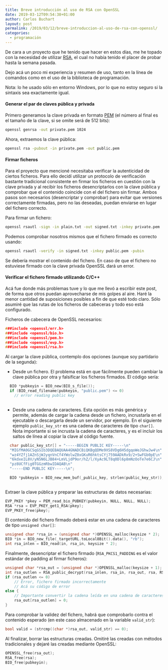 ```yaml
---
title: Breve introducción al uso de RSA con OpenSSL
date: 2019-03-12T09:54:38+01:00
author: Carlos Buchart
layout: post
permalink: /2019/03/12/breve-introduccion-al-uso-de-rsa-con-openssl/
categories:
  - programación
---
```

De cara a un proyecto que he tenido que hacer en estos días, me he topado con la necesidad de utilizar [RSA](https://es.wikipedia.org/wiki/RSA), el cual no había tenido el placer de probar hasta la semana pasada.

Dejo acá un poco mi experiencia y resumen de uso, tanto en la línea de comandos como en el uso de la biblioteca de programación.

Nota: lo he usado sólo en entorno Windows, por lo que no estoy seguro si la sintaxis sea exactamente igual.

#### Generar el par de claves pública y privada
Primero generamos la clave privada en formato [PEM](http://www.cryptosys.net/pki/rsakeyformats.html) (el número al final es el tamaño de la clave, si se omite será de 512 bits):

```bash
openssl genrsa -out private.pem 1024
```

Ahora, extraemos la clave pública:

```bash
openssl rsa -pubout -in private.pem -out public.pem
```

#### Firmar ficheros
Para el proyecto que mencioné necesitaba verificar la autenticidad de ciertos ficheros. Para ello decidí utilizar un protocolo de verificación bastante tradicional consistente en firmar los ficheros en cuestión con la clave privada y al recibir los ficheros desencriptarlos con la clave pública y comprobar que el contenido coincide con el del fichero sin firmar. Ambos pasos son necesarios (desencriptar y comprobar) para evitar que versiones correctamente firmadas, pero no las deseadas, puedan enviarse en lugar del fichero correcto.

Para firmar un fichero:

```bash
openssl rsautl -sign -in plain.txt -out signed.txt -inkey private.pem
```

Podemos comprobar nosotros mismos que el fichero firmado es correcto usando:

```bash
openssl rsautl -verify -in signed.txt -inkey public.pem -pubin
```

Se debería mostrar el contenido del fichero. En caso de que el fichero no estuviese firmado con la clave privada OpenSSL dará un error.

#### Verificar el fichero firmado utilizando C/C++
Acá fue donde más problemas tuve y lo que me llevó a escribir este post, de forma que otros puedan aprovecharse de mis golpes al aire. Haré la menor cantidad de suposiciones posibles a fin de que esté todo claro. Sólo asumiré que las rutas de los ficheros de cabeceras y todo eso está configurado.

Ficheros de cabecera de OpenSSL necesarios:

```cpp
###include <openssl/err.h>
###include <openssl/bio.h>
###include <openssl/pem.h>
###include <openssl/evp.h>
###include <openssl/rsa.h>
```

Al cargar la clave pública, contemplo dos opciones (aunque soy partidario de la segunda):

-  Desde un fichero. El problema está en que fácilmente pueden cambiar la clave pública por otra y falsificar los ficheros firmados. El código sería:

  
```cpp
  BIO *pubkeyin = BIO_new(BIO_s_file());
  if (BIO_read_filename(pubkeyin, "public.pem") <= 0)
  	// error reading public key
  
```

-  Desde una cadena de caracteres. Esta opción es más genérica y permite, además de cargar la cadena desde un fichero, incrustarla en el ejecutable o descargarla desde un servidor, por ejemplo. En el siguiente ejemplo `public_key_str` es una cadena de caracteres de tipo `char[]`. Nota importante si se incrusta la cadena de caracteres, y es el incluir los saltos de línea al copiar la clave al código fuente.
  
  
```cpp
  char public_key_str[] = "-----BEGIN PUBLIC KEY-----\n"
  "MIGfMA0GCSqGSIb3DQEBAQUAA4GNADCBiQKBgQDMe9XS8VDg6H5dgqoWeJGhwJw4\n"
  "wz4YZfj1AZnSjWJyqnVnCf4YWolwZ0xGKuR6hktsCYj759AADkRx9/2+SwFGb0pE\n"
  "6kdxeIL8V/yNSN6LJB84+LmVLjdP9or/hZ/l/XyAc9LT8q0Dl6p8mNzOoTe7e6CJ\n"
  "pz8UCfFig0TGGzmRbwIDAQAB\n"
  "-----END PUBLIC KEY-----\n";

  BIO *pubkeyin = BIO_new_mem_buf(_public_key, strlen(public_key_str));
  
```

Extraer la clave pública y preparar las estructuras de datos necesarias:

```cpp
EVP_PKEY *pkey = PEM_read_bio_PUBKEY(pubkeyin, NULL, NULL, NULL);
RSA *rsa = EVP_PKEY_get1_RSA(pkey);
EVP_PKEY_free(pkey);
```

El contenido del fichero firmado deberá estar en una cadena de caracteres de tipo `unsigned char[]`:

```cpp
unsigned char *rsa_in = (unsigned char *)OPENSSL_malloc(keysize * 2);
BIO *in = BIO_new_file(_targetURL.toLocal8Bit().data(), "rb");
int rsa_inlen = BIO_read(in, rsa_in, keysize * 2);
```

Finalmente, desencriptar el fichero firmado (`RSA_PKCS1_PADDING` es el valor estándar de padding al firmar ficheros):

```cpp
unsigned char *rsa_out = (unsigned char *)OPENSSL_malloc(keysize + 1);
int rsa_outlen = RSA_public_decrypt(rsa_inlen, rsa_in, rsa_out, rsa, RSA_PKCS1_PADDING);
if (rsa_outlen <= 0)
	// Error, fichero firmado incorrectamente
	// Acá su código de error
else {
	// Importante convertir la cadena leída en una cadena de caracteres válida para C
	rsa_out[rsa_outlen] = 0;
}
```

Para comprobar la validez del fichero, habrá que comprobarlo contra el contenido esperado (en este caso almacenado en la variable `valid_str`):

```cpp
bool valid = (strcmp((char *)rsa_out, valid_str) == 0);
```

Al finalizar, borrar las estructuras creadas. Omitiré las creadas con métodos tradicionales y dejaré las creadas mediante OpenSSL:

```cpp
OPENSSL_free(rsa_out);
RSA_free(rsa);
BIO_free(pubkeyin);
```
